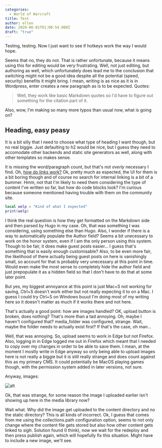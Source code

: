 ```yaml
---
categories:
  - World of Warcraft
title: Test
author: ellen
date: 2020-06-01T01:00:54.000Z
draft: "true"
---
```

Testing, testing. Now I just want to see if hotkeys work the way I would hope.

Seems that no, they do not. That is rather unfortunate, because it means using this for editing would be very frustrating. Well, not just editing, but authoring as well, which unfortunately does lead me to the conclusion that switching might not be a good idea despite all the potential (speed, security) benefits it might bring. I mean, writing is as nice as it is in Wordpress, enter creates a new paragraph as is to be expected. Quotes:

> Well, they work like basic Markdown quotes so I'd have to figure out something for the citation part of it.

Also, wow, I'm making so many more typos than usual now, what is going on?

## Heading, easy peasy

It is a bit silly that I need to choose what type of heading I want though, but no real biggie. Just defaulting to h2 would be nice, but I guess they need to accomodate other backends and static site generators as well, along with other templates so makes sense.

It is missing the word/paragraph count, but that's not *overly* necessary I find. Oh, [how do links work?](https://example.com) Ok, pretty much as espected, the UI for them is a bit boring though and of course no search for internal linking is a bit of a bummer. Hmm, not that I'm likely to need them considering the type of content I've written so far, but how do code blocks look? I'm curious because someone mentioned having trouble with them on the community site.

```lua
local welp = "Kind of what I expected"
print(welp)
```

I think the real question is how they get formatted on the Markdown side and then parsed by Hugo in my case. Oh, that was something I was considering, using something else than Hugo. Also, I wonder if there is a way to automatically populate the Author field? Seems a bit unecessary to work on the honor system, even if I am the only person using this system. Though to be fair, it does make guest posts easier... I guess that's something that is easily enough customisable? Also, to be even more fair, the likelihood of there actually being guest posts on here is vanishingly small, so account for that is probably very unecessary at this point in time. Would even make the most sense to completely hide the author field and just prepopulate it as a hidden field so that I don't have to do that at some later point.

But yes, my biggest annoyance at this point is just Mac+S not working for saving, Ctrl+S doesn't work either but not really expecting it to on a Mac. I guess I could try Ctrl+S on Windows buuut I'm doing most of my writing here so it doesn't matter as much if it works there and not here.

That's actually a good point: how are images handled? OK, upload button is broken, does nothing? That's more than a tad annoying. Oh, maybe I haven't configured that? media_folder was configured, strange. Wait, maybe the folder needs to actually exist first? If that's the case, oh man...

Well, that was annoying. So, upload seems to work in Edge but not Firefox. Also, logging in in Edge logged me out in Firefox which meant that I needed to copy over my changes in order to be able to save them. I mean, at the moment I mostly write in Edge anyway so only being able to upload images here is not really a biggie but it is still really strange and does count against this as my primary CMS. It could potentially be MacOS playing games though, with the permission system added in later versions, not sure.

Anyway, images:

![alt](/images/uploads/brille.png "I wonder where this gets uploaded now?")

Ok, that was strange, for some reason the image I uploaded earlier isn't showing up here in the media library now?

Wait what. Why did the image get uploaded to the content directory and no the static directory? This is all kinds of incorrect. Ok, I guess that comes from me using the collections.path configuration option, seems to not only change where the content file gets stored but also how other content gets linked to *sigh*. Solution found (I think), now we wait for the redeploy and then press publish again, which will hopefully fix this situation. Might have to include a new image, we'll see.